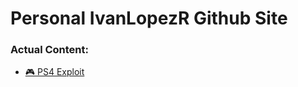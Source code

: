 # Personal IvanLopezR Github Site

### Actual Content:
- [🎮 PS4 Exploit](https://ivanlopezr.github.io/PS4 "PS4 Exploit")
